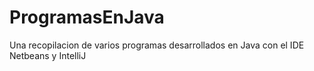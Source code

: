 # ProgramasEnJava
Una recopilacion de varios programas desarrollados en Java con el IDE Netbeans y IntelliJ
